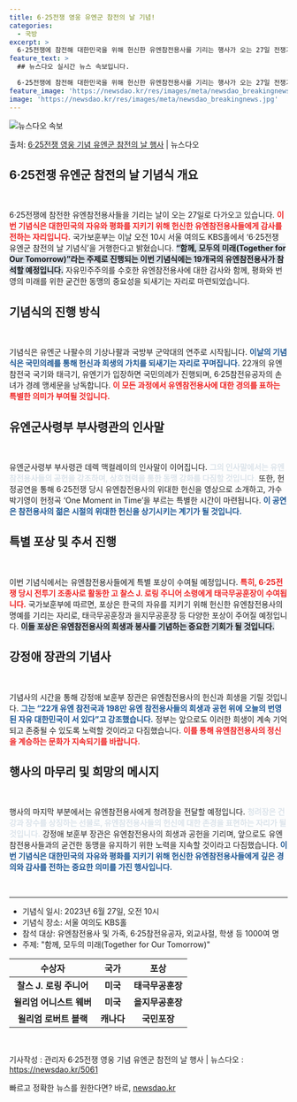```yaml
---
title: 6·25전쟁 영웅 유엔군 참전의 날 기념!
categories:
  - 국방
excerpt: >
  6·25전쟁에 참전해 대한민국을 위해 헌신한 유엔참전용사를 기리는 행사가 오는 27일 전쟁기념일에 열린다. …
feature_text: >
  ## 뉴스다오 실시간 뉴스 속보입니다.

  6·25전쟁에 참전해 대한민국을 위해 헌신한 유엔참전용사를 기리는 행사가 오는 27일 전쟁기념일에 열린다. …
feature_image: 'https://newsdao.kr/res/images/meta/newsdao_breakingnews.jpg'
image: 'https://newsdao.kr/res/images/meta/newsdao_breakingnews.jpg'
---
```


![뉴스다오 속보](https://newsdao.kr/res/images/meta/newsdao_breakingnews.jpg)

<p>출처: <a href="https://newsdao.kr/5061" rel="dofollow">6·25전쟁 영웅 기념 유엔군 참전의 날 행사</a> | 뉴스다오</p>

<h2 data-ke-size="size26">6·25전쟁 유엔군 참전의 날 기념식 개요</h2>

<p data-ke-size="size16">&nbsp;</p>

6·25전쟁에 참전한 유엔참전용사들을 기리는 날이 오는 27일로 다가오고 있습니다. <b><span style="color: #ee2323;">이번 기념식은 대한민국의 자유와 평화를 지키기 위해 헌신한 유엔참전용사들에게 감사를 전하는 자리입니다.</span></b> 국가보훈부는 이날 오전 10시 서울 여의도 KBS홀에서 ‘6·25전쟁 유엔군 참전의 날 기념식’을 거행한다고 밝혔습니다. <b><span style="background-color: #21538527;">“함께, 모두의 미래(Together for Our Tomorrow)”라는 주제로 진행되는 이번 기념식에는 19개국의 유엔참전용사가 참석할 예정입니다.</span></b> 자유민주주의를 수호한 유엔참전용사에 대한 감사와 함께, 평화와 번영의 미래를 위한 굳건한 동맹의 중요성을 되새기는 자리로 마련되었습니다. 

<h2 data-ke-size="size26">기념식의 진행 방식</h2>

<p data-ke-size="size16">&nbsp;</p>

기념식은 유엔군 나팔수의 기상나팔과 국방부 군악대의 연주로 시작됩니다. <b><span style="color: #1a5490;">이날의 기념식은 국민의례를 통해 헌신과 희생의 가치를 되새기는 자리로 꾸며집니다.</span></b> 22개의 유엔참전국 국기와 태극기, 유엔기가 입장하면 국민의례가 진행되며, 6·25참전유공자의 손녀가 경례 맹세문을 낭독합니다. <b><span style="color: #ee2323;">이 모든 과정에서 유엔참전용사에 대한 경의를 표하는 특별한 의미가 부여될 것입니다.</span></b>

<h2 data-ke-size="size26">유엔군사령부 부사령관의 인사말</h2>

<p data-ke-size="size16">&nbsp;</p>

유엔군사령부 부사령관 데렉 맥컬레이의 인사말이 이어집니다. <b><span style="color: #21538527;">그의 인사말에서는 유엔참전용사들의 공헌을 강조하며, 상호협력을 통한 동맹 강화를 다짐할 것입니다.</span></b> 또한, 헌정공연을 통해 6·25전쟁 당시 유엔참전용사의 위대한 헌신을 영상으로 소개하고, 가수 박기영이 헌정곡 ‘One Moment in Time’을 부르는 특별한 시간이 마련됩니다. <b><span style="color: #1a5490;">이 공연은 참전용사의 젊은 시절의 위대한 헌신을 상기시키는 계기가 될 것입니다.</span></b>

<h2 data-ke-size="size26">특별 포상 및 추서 진행</h2>

<p data-ke-size="size16">&nbsp;</p>

이번 기념식에서는 유엔참전용사들에게 특별 포상이 수여될 예정입니다. <b><span style="color: #ee2323;">특히, 6·25전쟁 당시 전투기 조종사로 활동한 고 찰스 J. 로링 주니어 소령에게 태극무공훈장이 수여됩니다.</span></b> 국가보훈부에 따르면, 포상은 한국의 자유를 지키기 위해 헌신한 유엔참전용사의 명예를 기리는 자리로, 태극무공훈장과 을지무공훈장 등 다양한 포상이 주어질 예정입니다. <b><span style="background-color: #21538527;">이들 포상은 유엔참전용사의 희생과 봉사를 기념하는 중요한 기회가 될 것입니다.</span></b>

<h2 data-ke-size="size26">강정애 장관의 기념사</h2>

<p data-ke-size="size16">&nbsp;</p>

기념사의 시간을 통해 강정애 보훈부 장관은 유엔참전용사의 헌신과 희생을 기릴 것입니다. <b><span style="color: #1a5490;">그는 “22개 유엔 참전국과 198만 유엔 참전용사들의 희생과 공헌 위에 오늘의 번영된 자유 대한민국이 서 있다”고 강조했습니다.</span></b> 정부는 앞으로도 이러한 희생이 계속 기억되고 존중될 수 있도록 노력할 것이라고 다짐했습니다. <b><span style="color: #ee2323;">이를 통해 유엔참전용사의 정신을 계승하는 문화가 지속되기를 바랍니다.</span></b>

<h2 data-ke-size="size26">행사의 마무리 및 희망의 메시지</h2>

<p data-ke-size="size16">&nbsp;</p>

행사의 마지막 부분에서는 유엔참전용사에게 청려장을 전달할 예정입니다. <b><span style="color: #21538527;">청려장은 건강과 장수를 상징하는 선물로, 유엔참전용사들의 헌신에 대한 존경을 표현하는 자리가 될 것입니다.</span></b> 강정애 보훈부 장관은 유엔참전용사의 희생과 공헌을 기리며, 앞으로도 유엔참전용사들과의 굳건한 동맹을 유지하기 위한 노력을 지속할 것이라고 다짐했습니다. <b><span style="color: #1a5490;">이번 기념식은 대한민국의 자유와 평화를 지키기 위해 헌신한 유엔참전용사들에게 깊은 경의와 감사를 전하는 중요한 의미를 가진 행사입니다.</span></b>

<p data-ke-size="size16">&nbsp;</p>

<hr>

<ul>
  <li>기념식 일시: 2023년 6월 27일, 오전 10시</li>
  <li>기념식 장소: 서울 여의도 KBS홀</li>
  <li>참석 대상: 유엔참전용사 및 가족, 6·25참전유공자, 외교사절, 학생 등 1000여 명</li>
  <li>주제: "함께, 모두의 미래(Together for Our Tomorrow)"</li>
</ul>

<table style="width: 100%;">
  <thead>
    <tr>
      <th style="text-align: center;">수상자</th>
      <th style="text-align: center;">국가</th>
      <th style="text-align: center;">포상</th>
    </tr>
  </thead>
  <tbody>
    <tr>
      <td style="text-align: center; height: 17px;"><b>찰스 J. 로링 주니어</b></td>
      <td style="text-align: center; height: 17px;"><b>미국</b></td>
      <td style="text-align: center; height: 17px;"><b>태극무공훈장</b></td>
    </tr>
    <tr>
      <td style="text-align: center; height: 17px;"><b>윌리엄 어니스트 웨버</b></td>
      <td style="text-align: center; height: 17px;"><b>미국</b></td>
      <td style="text-align: center; height: 17px;"><b>을지무공훈장</b></td>
    </tr>
    <tr>
      <td style="text-align: center; height: 17px;"><b>윌리엄 로버트 블랙</b></td>
      <td style="text-align: center; height: 17px;"><b>캐나다</b></td>
      <td style="text-align: center; height: 17px;"><b>국민포장</b></td>
    </tr>
  </tbody>
</table>

<p data-ke-size="size16">&nbsp;</p>

기사작성 : 관리자 6·25전쟁 영웅 기념 유엔군 참전의 날 행사 | 뉴스다오 : https://newsdao.kr/5061 

빠르고 정확한 뉴스를 원한다면? 바로, <a href="https://newsdao.kr" rel="dofollow">newsdao.kr</a>


